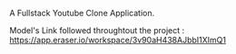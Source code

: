 A Fullstack Youtube Clone Application.

Model's Link followed throughtout the project : https://app.eraser.io/workspace/3v90aH438AJbbI1XImQ1